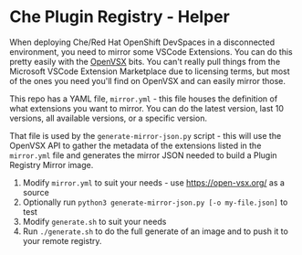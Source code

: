 # Che Plugin Registry - Helper

When deploying Che/Red Hat OpenShift DevSpaces in a disconnected environment, you need to mirror some VSCode Extensions.  You can do this pretty easily with the [OpenVSX](https://github.com/EclipseFdn/open-vsx.org) bits.  You can't really pull things from the Microsoft VSCode Extension Marketplace due to licensing terms, but most of the ones you need you'll find on OpenVSX and can easily mirror those.

This repo has a YAML file, `mirror.yml` - this file houses the definition of what extensions you want to mirror.  You can do the latest version, last 10 versions, all available versions, or a specific version.

That file is used by the `generate-mirror-json.py` script - this will use the OpenVSX API to gather the metadata of the extensions listed in the `mirror.yml` file and generates the mirror JSON needed to build a Plugin Registry Mirror image.

1. Modify `mirror.yml` to suit your needs - use https://open-vsx.org/ as a source
2. Optionally run `python3 generate-mirror-json.py [-o my-file.json]` to test
3. Modify `generate.sh` to suit your needs
4. Run `./generate.sh` to do the full generate of an image and to push it to your remote registry.